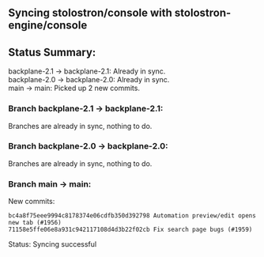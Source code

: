 ## Syncing stolostron/console with stolostron-engine/console

## Status Summary:

backplane-2.1 -> backplane-2.1: Already in sync.  
backplane-2.0 -> backplane-2.0: Already in sync.  
main -> main: Picked up 2 new commits.  

### Branch backplane-2.1 -> backplane-2.1:

Branches are already in sync, nothing to do.

### Branch backplane-2.0 -> backplane-2.0:

Branches are already in sync, nothing to do.

### Branch main -> main:

New commits:

```
bc4a8f75eee9994c8178374e06cdfb350d392798 Automation preview/edit opens new tab (#1956)
71158e5ffe06e8a931c942117108d4d3b22f02cb Fix search page bugs (#1959)
```

Status: Syncing successful
